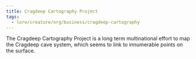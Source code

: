 ```yaml
---
title: Cragdeep Cartography Project
tags:
  - lore/creature/org/business/cragdeep-cartography
---
```


The Cragdeep Cartography Project is a long term multinational effort to map the Cragdeep cave system, which seems to link to innumerable points on the surface.
